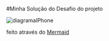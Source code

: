 #Minha Solução do Desafio do projeto

![diagramaIPhone](https://github.com/user-attachments/assets/494ec63a-aa4c-4496-8650-8394abc15d75)

feito através do [Mermaid](https://mermaid.live/)

